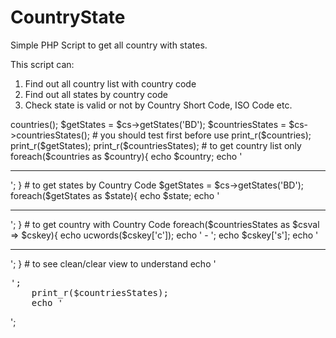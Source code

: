 # CountryState
Simple PHP Script to get all country with states.

This script can:

1. Find out all country list with country code
2. Find out all states by country code
3. Check state is valid or not by Country Short Code, ISO Code etc.

<?php

#here is all example you should use, BD parameter passed as country code of Bangladesh, you should use your own; 

$cs = new CountryState();
$countries = $cs->countries();
$getStates = $cs->getStates('BD');
$countriesStates = $cs->countriesStates();

#	you should test first before use
	print_r($countries);
	print_r($getStates);
	print_r($countriesStates);



#	to get country list only
	foreach($countries as $country){
		echo $country;
		echo '<hr>';
	}

#	to get states by Country Code
	$getStates = $cs->getStates('BD');
	foreach($getStates as $state){
		echo $state;
		echo '<hr>';
	}

#	to get country with Country Code
	foreach($countriesStates as $csval => $cskey){
		echo ucwords($cskey['c']); 
		echo ' - '; 
		echo $cskey['s'];
		echo '<hr>';
	}

# 	to see clean/clear view to understand 
	echo '<pre>';
	print_r($countriesStates);
	echo '</pre>';



 
